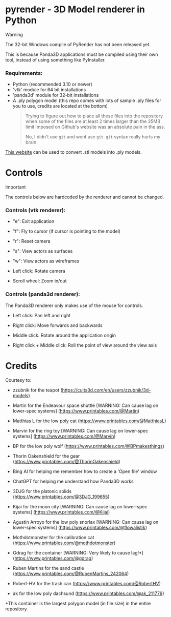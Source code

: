 # pyrender - 3D Model renderer in Python

> [!WARNING]
> The 32-bit Windows compile of PyRender has not been released yet.
>
> This is because Panda3D applications must be compiled using their own tool, instead of using something like PyInstaller.

### Requirements:
- Python (recommended 3.10 or newer)
- 'vtk' module for 64 bit installations
- 'panda3d' module for 32-bit installations
- A .ply polygon model (this repo comes with lots of sample .ply files for you to use, credits are located at the bottom)
  > Trying to figure out how to place all these files into the repository when some of the files are at least 2 times larger than the 25MB limit
  > imposed on Github's website was an absolute pain in the ass.
  >
  > No, I didn't use `git` and wont use `git`. `git` syntax really hurts my brain.

[This website](https://3d-convert.com/en/convert/stl-to-ply.html) can be used to convert .stl models into .ply models.

# Controls
> [!IMPORTANT]
> The controls below are hardcoded by the renderer and cannot be changed.
### Controls (vtk renderer):
- "e": Exit application

- "f": Fly to cursor (if cursor is pointing to the model)

- "r": Reset camera

- "s": View actors as surfaces

- "w": View actors as wireframes

- Left click: Rotate camera

- Scroll wheel: Zoom in/out

### Controls (panda3d renderer):
The Panda3D renderer only makes use of the mouse for controls.

- Left click: Pan left and right

- Right click: Move forwards and backwards

- Middle click: Rotate around the application origin

- Right click + Middle click: Roll the point of view around the view axis

# Credits

Courtesy to:

- zzubnik for the teapot (https://cults3d.com/en/users/zzubnik/3d-models)

- Martin for the Endeavour space shuttle [WARNING: Can cause lag on lower-spec systems] (https://www.printables.com/@Martin)

- Matthias L for the low poly cat (https://www.printables.com/@MatthiasL)

- Marvin for the ring toy [WARNING: Can cause lag on lower-spec systems] (https://www.printables.com/@Marvin)

- BP for the low poly wolf (https://www.printables.com/@BPmakesthings)

- Thorin Oakenshield for the gear (https://www.printables.com/@ThorinOakenshield)

- Bing AI for helping me remember how to create a 'Open file' window

- ChatGPT for helping me understand how Panda3D works

- 3DJG for the platonic solids (https://www.printables.com/@3DJG_199655)

- Kijai for the moon city [WARNING: Can cause lag on lower-spec systems] (https://www.printables.com/@Kijai)

- Agustin Arroyo for the low poly snorlax [WARNING: Can cause lag on lower-spec systems] (https://www.printables.com/@flowalistik)

- Mothdotmonster for the calibration cat (https://www.printables.com/@mothdotmonster)

- Gdrag for the container [WARNING: Very likely to cause lag!*] (https://www.printables.com/@gdrag)

- Ruben Martins for the sand castle (https://www.printables.com/@RubenMartins_242064)

- Robert-HV for the trash can (https://www.printables.com/@RobertHV)

- ak for the low poly dachsund (https://www.printables.com/@ak_211779)

*This container is the largest polygon model (in file size) in the entire repository.
